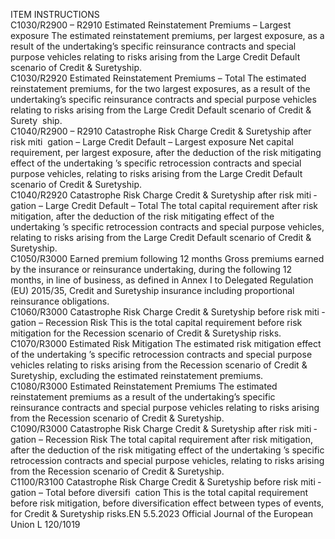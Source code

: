  
ITEM  INSTRUCTIONS  
C1030/R2900 – 
R2910  Estimated Reinstatement 
Premiums – Largest exposure  The estimated reinstatement premiums, per largest exposure, as a result of the 
undertaking’s specific reinsurance contracts and special purpose vehicles relating 
to risks arising from the Large Credit Default scenario of Credit & Suretyship.  
C1030/R2920  Estimated Reinstatement 
Premiums – Total  The estimated reinstatement premiums, for the two largest exposures, as a result 
of the undertaking’s specific reinsurance contracts and special purpose vehicles 
relating to risks arising from the Large Credit Default scenario of Credit & Surety ­
ship.  
C1040/R2900 – 
R2910  Catastrophe Risk Charge Credit 
& Suretyship after risk miti ­
gation – Large Credit Default – 
Largest exposure  Net capital requirement, per largest exposure, after the deduction of the risk 
mitigating effect of the undertaking ’s specific retrocession contracts and special 
purpose vehicles, relating to risks arising from the Large Credit Default scenario of 
Credit & Suretyship.  
C1040/R2920  Catastrophe Risk Charge Credit 
& Suretyship after risk miti ­
gation – Large Credit Default – 
Total  The total capital requirement after risk mitigation, after the deduction of the risk 
mitigating effect of the undertaking ’s specific retrocession contracts and special 
purpose vehicles, relating to risks arising from the Large Credit Default scenario of 
Credit & Suretyship.  
C1050/R3000  Earned premium following 12 
months  Gross premiums earned by the insurance or reinsurance undertaking, during the 
following 12 months, in line of business, as defined in Annex I to Delegated 
Regulation (EU) 2015/35, Credit and Suretyship insurance including proportional 
reinsurance obligations.  
C1060/R3000  Catastrophe Risk Charge Credit 
& Suretyship before risk miti ­
gation – Recession Risk  This is the total capital requirement before risk mitigation for the Recession 
scenario of Credit & Suretyship risks.  
C1070/R3000  Estimated Risk Mitigation  The estimated risk mitigation effect of the undertaking ’s specific retrocession 
contracts and special purpose vehicles relating to risks arising from the 
Recession scenario of Credit & Suretyship, excluding the estimated reinstatement 
premiums.  
C1080/R3000  Estimated Reinstatement 
Premiums  The estimated reinstatement premiums as a result of the undertaking’s specific 
reinsurance contracts and special purpose vehicles relating to risks arising from 
the Recession scenario of Credit & Suretyship.  
C1090/R3000  Catastrophe Risk Charge Credit 
& Suretyship after risk miti ­
gation – Recession Risk  The total capital requirement after risk mitigation, after the deduction of the risk 
mitigating effect of the undertaking ’s specific retrocession contracts and special 
purpose vehicles, relating to risks arising from the Recession scenario of Credit & 
Suretyship.  
C1100/R3100  Catastrophe Risk Charge Credit 
& Suretyship before risk miti ­
gation – Total before diversifi ­
cation  This is the total capital requirement before risk mitigation, before diversification 
effect between types of events, for Credit & Suretyship risks.EN  5.5.2023 Official Journal of the European Union L 120/1019